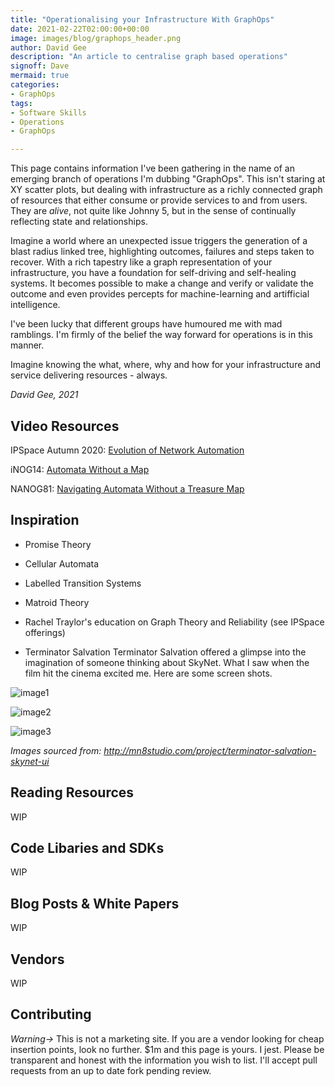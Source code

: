 ```yaml
---
title: "Operationalising your Infrastructure With GraphOps"
date: 2021-02-22T02:00:00+00:00
image: images/blog/graphops_header.png
author: David Gee
description: "An article to centralise graph based operations"
signoff: Dave
mermaid: true
categories: 
- GraphOps
tags:
- Software Skills
- Operations
- GraphOps

---
```


This page contains information I've been gathering in the name of an emerging branch of operations I'm dubbing "GraphOps". This isn't staring at XY scatter plots, but dealing with infrastructure as a richly connected graph of resources that either consume or provide services to and from users. They are *alive*, not quite like Johnny 5, but in the sense of continually reflecting state and relationships.

Imagine a world where an unexpected issue triggers the generation of a blast radius linked tree, highlighting outcomes, failures and steps taken to recover. With a rich tapestry like a graph representation of your infrastructure, you have a foundation for self-driving and self-healing systems. It becomes possible to make a change and verify or validate the outcome and even provides percepts for machine-learning and artifficial intelligence.

I've been lucky that different groups have humoured me with mad ramblings. I'm firmly of the belief the way forward for operations is in this manner.

Imagine knowing the what, where, why and how for your infrastructure and service delivering resources - always.

*David Gee, 2021*

## Video Resources

IPSpace Autumn 2020: [Evolution of Network Automation](https://my.ipspace.net/bin/list?id=xNetAut204#EVOLUTION)

iNOG14: [Automata Without a Map](https://www.youtube.com/watch?v=4PUyQ1CYxpA)

NANOG81: [Navigating Automata Without a Treasure Map](https://www.nanog.org/news-stories/nanog-tv/nanog-81-webcast/navigating-automata/)

## Inspiration

*   Promise Theory

*   Cellular Automata

*   Labelled Transition Systems

*   Matroid Theory

*   Rachel Traylor's education on Graph Theory and Reliability (see IPSpace offerings)

*   Terminator Salvation
Terminator Salvation offered a glimpse into the imagination of someone thinking about SkyNet. What I saw when the film hit the cinema excited me. Here are some screen shots.

![image1](/images/blog/salvation_ui_01.png)

![image2](/images/blog/salvation_ui_02.png)

![image3](/images/blog/salvation_ui_03.png)

*Images sourced from: http://mn8studio.com/project/terminator-salvation-skynet-ui*

## Reading Resources

WIP

## Code Libaries and SDKs

WIP

## Blog Posts & White Papers

WIP

## Vendors

WIP

## Contributing

*Warning->* This is not a marketing site. If you are a vendor looking for cheap insertion points, look no further. $1m and this page is yours. I jest. Please be transparent and honest with the information you wish to list. I'll accept pull requests from an up to date fork pending review.
